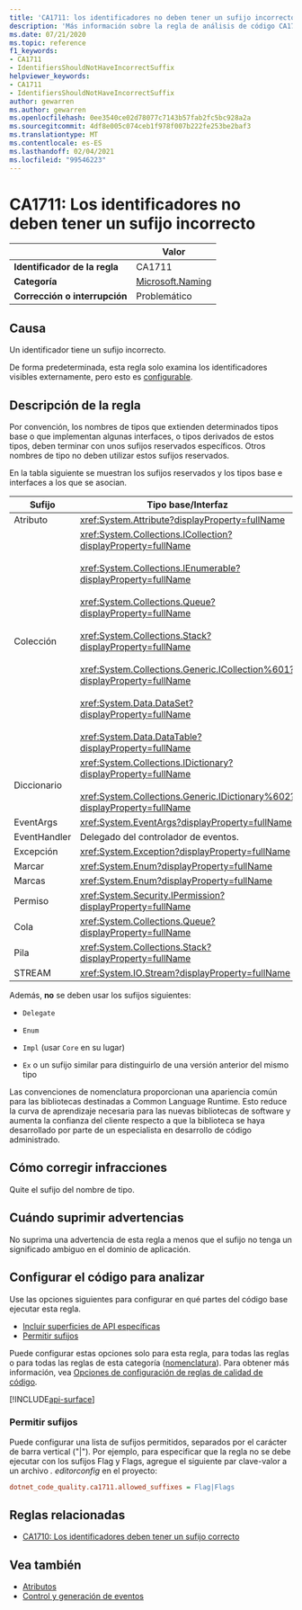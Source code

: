 ```yaml
---
title: 'CA1711: los identificadores no deben tener un sufijo incorrecto (análisis de código)'
description: 'Más información sobre la regla de análisis de código CA1711: los identificadores no deberían tener el sufijo incorrecto'
ms.date: 07/21/2020
ms.topic: reference
f1_keywords:
- CA1711
- IdentifiersShouldNotHaveIncorrectSuffix
helpviewer_keywords:
- CA1711
- IdentifiersShouldNotHaveIncorrectSuffix
author: gewarren
ms.author: gewarren
ms.openlocfilehash: 0ee3540ce02d78077c7143b57fab2fc5bc928a2a
ms.sourcegitcommit: 4df8e005c074ceb1f978f007b222fe253be2baf3
ms.translationtype: MT
ms.contentlocale: es-ES
ms.lasthandoff: 02/04/2021
ms.locfileid: "99546223"
---
```

# <a name="ca1711-identifiers-should-not-have-incorrect-suffix"></a>CA1711: Los identificadores no deben tener un sufijo incorrecto

| | Valor |
|-|-|
| **Identificador de la regla** |CA1711|
| **Categoría** |[Microsoft.Naming](naming-warnings.md)|
| **Corrección o interrupción** |Problemático|

## <a name="cause"></a>Causa

Un identificador tiene un sufijo incorrecto.

De forma predeterminada, esta regla solo examina los identificadores visibles externamente, pero esto es [configurable](#configure-code-to-analyze).

## <a name="rule-description"></a>Descripción de la regla

Por convención, los nombres de tipos que extienden determinados tipos base o que implementan algunas interfaces, o tipos derivados de estos tipos, deben terminar con unos sufijos reservados específicos. Otros nombres de tipo no deben utilizar estos sufijos reservados.

En la tabla siguiente se muestran los sufijos reservados y los tipos base e interfaces a los que se asocian.

|Sufijo|Tipo base/Interfaz|
|------------|--------------------------|
|Atributo|<xref:System.Attribute?displayProperty=fullName>|
|Colección|<xref:System.Collections.ICollection?displayProperty=fullName><br/><br/><xref:System.Collections.IEnumerable?displayProperty=fullName><br/><br/><xref:System.Collections.Queue?displayProperty=fullName><br/><br/><xref:System.Collections.Stack?displayProperty=fullName><br/><br/><xref:System.Collections.Generic.ICollection%601?displayProperty=fullName><br/><br/><xref:System.Data.DataSet?displayProperty=fullName><br/><br/><xref:System.Data.DataTable?displayProperty=fullName>|
|Diccionario|<xref:System.Collections.IDictionary?displayProperty=fullName><br/><br/><xref:System.Collections.Generic.IDictionary%602?displayProperty=fullName>|
|EventArgs|<xref:System.EventArgs?displayProperty=fullName>|
|EventHandler|Delegado del controlador de eventos.|
|Excepción|<xref:System.Exception?displayProperty=fullName>|
|Marcar|<xref:System.Enum?displayProperty=fullName>|
|Marcas|<xref:System.Enum?displayProperty=fullName>|
|Permiso|<xref:System.Security.IPermission?displayProperty=fullName>|
|Cola|<xref:System.Collections.Queue?displayProperty=fullName>|
|Pila|<xref:System.Collections.Stack?displayProperty=fullName>|
|STREAM|<xref:System.IO.Stream?displayProperty=fullName>|

Además, **no** se deben usar los sufijos siguientes:

- `Delegate`

- `Enum`

- `Impl` (usar `Core` en su lugar)

- `Ex` o un sufijo similar para distinguirlo de una versión anterior del mismo tipo

Las convenciones de nomenclatura proporcionan una apariencia común para las bibliotecas destinadas a Common Language Runtime. Esto reduce la curva de aprendizaje necesaria para las nuevas bibliotecas de software y aumenta la confianza del cliente respecto a que la biblioteca se haya desarrollado por parte de un especialista en desarrollo de código administrado.

## <a name="how-to-fix-violations"></a>Cómo corregir infracciones

Quite el sufijo del nombre de tipo.

## <a name="when-to-suppress-warnings"></a>Cuándo suprimir advertencias

No suprima una advertencia de esta regla a menos que el sufijo no tenga un significado ambiguo en el dominio de aplicación.

## <a name="configure-code-to-analyze"></a>Configurar el código para analizar

Use las opciones siguientes para configurar en qué partes del código base ejecutar esta regla.

- [Incluir superficies de API específicas](#include-specific-api-surfaces)
- [Permitir sufijos](#allow-suffixes)

Puede configurar estas opciones solo para esta regla, para todas las reglas o para todas las reglas de esta categoría ([nomenclatura](naming-warnings.md)). Para obtener más información, vea [Opciones de configuración de reglas de calidad de código](../code-quality-rule-options.md).

[!INCLUDE[api-surface](~/includes/code-analysis/api-surface.md)]

### <a name="allow-suffixes"></a>Permitir sufijos

Puede configurar una lista de sufijos permitidos, separados por el carácter de barra vertical ("|"). Por ejemplo, para especificar que la regla no se debe ejecutar con los sufijos Flag y Flags, agregue el siguiente par clave-valor a un archivo *. editorconfig* en el proyecto:

```ini
dotnet_code_quality.ca1711.allowed_suffixes = Flag|Flags
```

## <a name="related-rules"></a>Reglas relacionadas

- [CA1710: Los identificadores deben tener un sufijo correcto](ca1710.md)

## <a name="see-also"></a>Vea también

- [Atributos](../../../standard/design-guidelines/attributes.md)
- [Control y generación de eventos](../../../standard/events/index.md)
